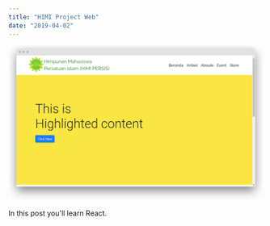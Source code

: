 ```yaml
---
title: "HIMI Project Web"
date: "2019-04-02"
---
```


![Himi Page](./himi-pro.png)

In this post you'll learn React.